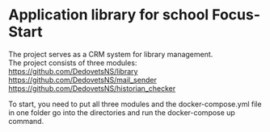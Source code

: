 # Application library for school Focus-Start        
The project serves as a CRM system for library management.              
The project consists of three modules:                            
https://github.com/DedovetsNS/library                     
https://github.com/DedovetsNS/mail_sender                       
https://github.com/DedovetsNS/historian_checker                                          

To start, you need to put all three modules and the docker-compose.yml file in one folder 
go into the directories and run the docker-compose up command.



